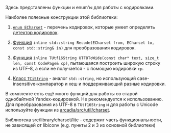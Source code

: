 Здесь представлены функции и enum'ы для работы с кодировками.

Наиболее полезные конструкции этой библиотеки:
1. [`enum ECharset`](https://a.yandex-team.ru/arc/trunk/arcadia/src/library/charset/doccodes.h) - перечень кодировок, которые умеет определять [детектор кодировок](https://a.yandex-team.ru/arc/trunk/arcadia/kernel/recshell/recshell.h?rev=8268697#L56).
2. [Функция](https://a.yandex-team.ru/arc/trunk/arcadia/src/library/charset/recyr.hh?rev=r6888372#L137) `inline std::string Recode(ECharset from, ECharset to, const std::string& in)` для преобразования кодировок.
3. [Функция](https://a.yandex-team.ru/arc/trunk/arcadia/src/library/charset/wide.h?rev=r6888372#L277) `inline TUtf16String UTF8ToWide(const char* text, size_t len, const CodePage& cp)`, пытающаяся построить широкую строку из UTF-8, а если не получается - с помощью кодировки `cp`.

3. [Класс `TCiString`](https://a.yandex-team.ru/arc/trunk/arcadia/src/library/charset/ci_string.h) - аналог `std::string`, но использующий case-insensitive-компаратор и хеш и поддерживающий разные кодировки.

В комплекте есть ещё много функций для работы со старой однобайтной Yandex-кодировкой. Не рекомендуется к использованию. Для преобразования из UTF-8 в `TUtf16String` и для работы с Unicode используйте функции из [arcadia/src/util/charset](https://a.yandex-team.ru/arc/trunk/arcadia/src/util/charset).

Библиотека src/library/charset/lite - содержит часть функциональности, не зависящей от libiconv (e.g. пункты 2 и 3 из основной библиотеки)
